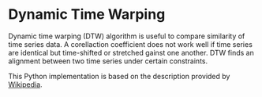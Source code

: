 # Dynamic Time Warping

Dynamic time warping (DTW) algorithm is useful to compare similarity of time series data. A corellaction coefficient does not work well if time series are identical but time-shifted or stretched gainst one another. DTW finds an alignment between two time series under certain constraints. 

This Python implementation is based on the description provided by [Wikipedia](http://en.wikipedia.org/wiki/Dynamic_time_warping). 


